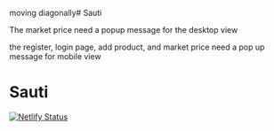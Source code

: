 moving diagonally# Sauti

The market price need a popup message for the desktop view

the register, login page, add product, and market price need a pop up message for mobile view

# Sauti


[![Netlify Status](https://api.netlify.com/api/v1/badges/fac135af-efd0-4654-8f44-bc0c3478fae8/deploy-status)](https://app.netlify.com/sites/sautimarket/deploys)